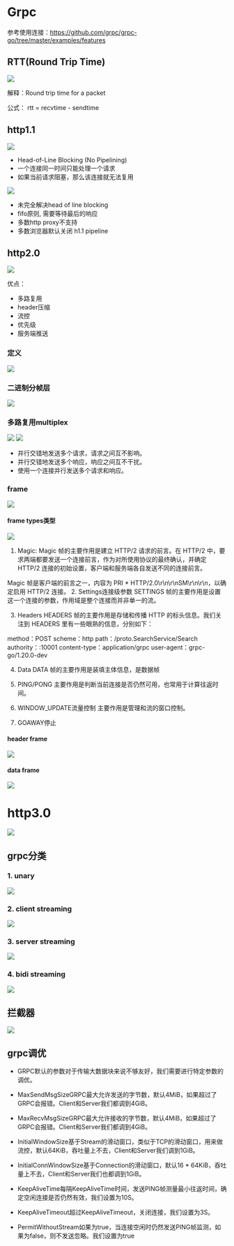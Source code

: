 # Grpc
参考使用连接：https://github.com/grpc/grpc-go/tree/master/examples/features

## RTT(Round Trip Time)
![](.intro_images/RTT.png)

解释：Round trip time for a packet

公式： rtt = recvtime - sendtime

## http1.1
![](.intro_images/http1.1.png)

* Head-of-Line Blocking (No Pipelining) 
* 一个连接同一时间只能处理一个请求
* 如果当前请求阻塞，那么该连接就无法复用

![](.intro_images/http_pipeline.png)

* 未完全解决head of line blocking 
* fifo原则, 需要等待最后的响应
* 多数http proxy不支持
* 多数浏览器默认关闭 h1.1 pipeline

## http2.0
![](.intro_images/http1.1VShttp2.0.png)

优点：
- 多路复用
- header压缩
- 流控
- 优先级
- 服务端推送
### 定义    
![](.intro_images/definition.png)
### 二进制分帧层    
![](.intro_images/binary_frame.png)
### 多路复用multiplex   
![](.intro_images/multi_routes.png)
![](.intro_images/multi_routes2.png)

- 并行交错地发送多个请求，请求之间互不影响。
- 并行交错地发送多个响应，响应之间互不干扰。
- 使用一个连接并行发送多个请求和响应。
  
### frame      
![](.intro_images/frame.png)

#### frame types类型     
![](.intro_images/frame_type.png)

1. Magic:
Magic 帧的主要作用是建立 HTTP/2 请求的前言。在 HTTP/2 中，要求两端都要发送一个连接前言，作为对所使用协议的最终确认，并确定 HTTP/2 连接的初始设置，客户端和服务端各自发送不同的连接前言。

Magic 帧是客户端的前言之一，内容为 PRI * HTTP/2.0\r\n\r\nSM\r\n\r\n，以确定启用 HTTP/2 连接。
2. Settings连接级参数
SETTINGS 帧的主要作用是设置这一个连接的参数，作用域是整个连接而并非单一的流。

3. Headers
HEADERS 帧的主要作用是存储和传播 HTTP 的标头信息。我们关注到 HEADERS 里有一些眼熟的信息，分别如下：

method：POST
scheme：http
path：/proto.SearchService/Search
authority：:10001
content-type：application/grpc
user-agent：grpc-go/1.20.0-dev

4. Data
DATA 帧的主要作用是装填主体信息，是数据帧

5. PING/PONG
主要作用是判断当前连接是否仍然可用，也常用于计算往返时间。

6. WINDOW_UPDATE流量控制
主要作用是管理和流的窗口控制。

7. GOAWAY停止
    

#### header frame  
![](.intro_images/header_frame.png)

#### data frame
![](.intro_images/data_frame.png)

# http3.0
![](.intro_images/http3.png)


## grpc分类
### 1. unary
![](.intro_images/unary.png)

### 2. client streaming
![](.intro_images/client_streaming.png)    

### 3. server streaming
![](.intro_images/server_streaming.png)

### 4. bidi streaming   
![](.intro_images/bidi_streaming.png)

## 拦截器
![](.intro_images/intercepter.png)


## grpc调优
* GRPC默认的参数对于传输大数据块来说不够友好，我们需要进行特定参数的调优。

* MaxSendMsgSizeGRPC最大允许发送的字节数，默认4MiB，如果超过了GRPC会报错。Client和Server我们都调到4GiB。

* MaxRecvMsgSizeGRPC最大允许接收的字节数，默认4MiB，如果超过了GRPC会报错。Client和Server我们都调到4GiB。

* InitialWindowSize基于Stream的滑动窗口，类似于TCP的滑动窗口，用来做流控，默认64KiB，吞吐量上不去，Client和Server我们调到1GiB。

* InitialConnWindowSize基于Connection的滑动窗口，默认16 * 64KiB，吞吐量上不去，Client和Server我们也都调到1GiB。

* KeepAliveTime每隔KeepAliveTime时间，发送PING帧测量最小往返时间，确定空闲连接是否仍然有效，我们设置为10S。

* KeepAliveTimeout超过KeepAliveTimeout，关闭连接，我们设置为3S。

* PermitWithoutStream如果为true，当连接空闲时仍然发送PING帧监测，如果为false，则不发送忽略。我们设置为true


